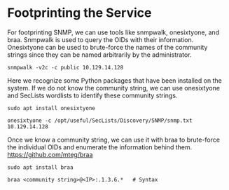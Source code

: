 # Footprinting the Service
For footprinting SNMP, we can use tools like snmpwalk, onesixtyone, and braa. Snmpwalk is used to query the OIDs with their information. Onesixtyone can be used to brute-force the names of the community strings since they can be named arbitrarily by the administrator.
```
snmpwalk -v2c -c public 10.129.14.128
```
Here we recognize some Python packages that have been installed on the system. If we do not know the community string, we can use onesixtyone and SecLists wordlists to identify these community strings.
```
sudo apt install onesixtyone
```
```
onesixtyone -c /opt/useful/SecLists/Discovery/SNMP/snmp.txt 10.129.14.128
```
Once we know a community string, we can use it with braa to brute-force the individual OIDs and enumerate the information behind them.
https://github.com/mteg/braa
```
sudo apt install braa
```
```
braa <community string>@<IP>:.1.3.6.*   # Syntax
```